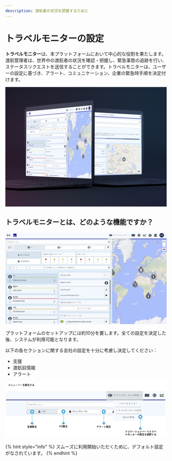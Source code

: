 ```yaml
---
description: 渡航者の状況を把握するために
---
```


# トラベルモニターの設定

**トラベルモニター**は、本プラットフォームにおいて中心的な役割を果たします。渡航管理者は、世界中の渡航者の状況を確認・把握し、緊急事態の追跡を行い、ステータスリクエストを送信することができます。トラベルモニターは、ユーザーの設定に基づき、アラート、コミュニケーション、企業の緊急時手順を決定付けます。

![](../../.gitbook/assets/travel-monitor-cover-02.jpg)

## トラベルモニターとは、どのような機能ですか？

![](../../.gitbook/assets/tm_img01%20%288%29.jpg)

プラットフォームのセットアップには約10分を要します。全ての設定を決定した後、システムが利用可能となります。

以下の各セクションに関する会社の設定を十分に考慮し決定してください：

* 支援
* 渡航前情報
* アラート

![](../../.gitbook/assets/tm2%20%281%29.jpg)

{% hint style="info" %}
スムーズに利用開始いただくために、デフォルト設定がなされています。
{% endhint %}



